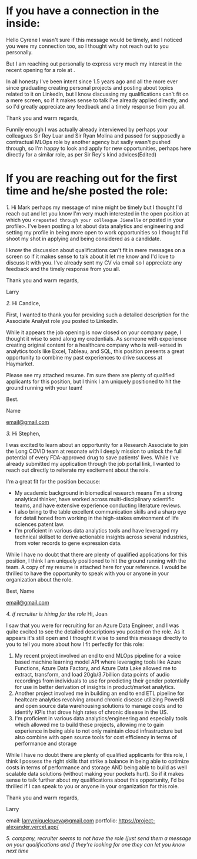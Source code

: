 # If you have a connection in the inside:
Hello Cyrene I wasn't sure if this message would be timely, and I noticed you were my connection too, so I thought why not reach out to you personally.

But I am reaching out personally to express very much my interest in the recent opening for a <roles> role at <company>. 

In all honesty I've been intent since 1.5 years ago and all the more ever since graduating creating personal projects and posting about topics related to it on LinkedIn, but I know discussing my qualifications can't fit on a mere screen, so if it makes sense to talk I've already applied directly, and so I'd greatly appreciate any feedback and a timely response from you all.

Thank you and warm regards, 

Funnily enough I was actually already interviewed by perhaps your colleagues Sir Rey Luar and Sir Ryan Molina and passed for supposedly a contractual MLOps role by another agency but sadly wasn't pushed through, so I'm happy to look and apply for new opportunities, perhaps here directly for a similar role, as per Sir Rey's kind advices(Edited)

# If you are reaching out for the first time and he/she posted the role:
*1.*
Hi Mark perhaps my message of mine might be timely but I thought I'd reach out and let you know I'm very much interested in the open <role> position at <company> which you <`reposted through your colleague Jienelle` or posted in your profile>. I've been posting a lot about data analytics and engineering and setting my profile in being more open to work opportunities so I thought I'd shoot my shot in applying and being considered as a candidate.

I know the discussion about qualifications can't fit in mere messages on a screen so if it makes sense to talk about it let me know and I'd love to discuss it with you. I've already sent <you or Jienelle> my CV via email so I appreciate any feedback and the timely response from you all. 

Thank you and warm regards, 

Larry

*2.*
Hi Candice,

First, I wanted to thank you for providing such a detailed description for the Associate Analyst role you posted to LinkedIn.

While it appears the job opening is now closed on your company page, I thought it wise to send along my credentials. As someone with experience creating original content for a healthcare company who is well-versed in analytics tools like Excel, Tableau, and SQL, this position presents a great opportunity to combine my past experiences to drive success at Haymarket.

Please see my attached resume. I'm sure there are plenty of qualified applicants for this position, but I think I am uniquely positioned to hit the ground running with your team!

Best.

Name

email@gmail.com


*3.*
Hi Stephen,

I was excited to learn about an opportunity for a Research Associate to join the Long COVID team at resonate with I deeply mission to unlock the full potential of every FDA-approved drug to save patients' lives. While I've already submitted my application through the job portal link, I wanted to reach out directly to reiterate my excitement about the role.

I'm a great fit for the position because:
- My academic background in biomedical research means I'm a strong analytical thinker, have worked across multi-disciplinary scientific teams, and have extensive experience conducting literature reviews.
- I also bring to the table excellent communication skills and a sharp eye for detail honed from working in the high-stakes environment of life sciences patent law.
- I'm proficient in various data analytics tools and have leveraged my technical skillset to derive actionable insights across several industries, from voter records to gene expression data.

While I have no doubt that there are plenty of qualified applications for this position, I think I am uniquely positioned to hit the ground running with the team. A copy of my resume is attached here for your reference. I would be thrilled to have the opportunity to speak with you or anyone in your organization about the role.

Best, Name

email@gmail.com

*4. if recruiter is hiring for the role* 
Hi, Joan

I saw that you were for recruiting for an Azure Data Engineer, and I was quite excited to see the detailed descriptions you posted on the role. As it appears it's still open and I thought it wise to send this message directly to you to tell you more about how I fit perfectly for this role:

1. My recent project involved an end to end MLOps pipeline for a voice based machine learning model API where leveraging tools like Azure Functions, Azure Data Factory, and Azure Data Lake allowed me to extract, transform, and load 20gb/3.7billion data points of audio recordings from individuals to use for predicting their gender potentially for use in better derivation of insights in product/market analytics.
2. Another project involved me in building an end to end ETL pipeline for healtcare analytics revolving around chronic disease utilizing PowerBI and open source data warehousing solutions to manage costs and to identify KPIs that drove high rates of chronic disease in the US.
3. I'm proficient in various data analytics/engineering and especially tools which allowed me to build these projects, allowing me to gain experience in being able to not only maintain cloud infrastructure but also combine with open source tools for cost efficiency in terms of performance and storage 

While I have no doubt there are plenty of qualified applicants for this role, I think I possess the right skills that strike a balance in being able to optimize costs in terms of performance and storage AND being able to build as well scalable data solutions (without making your pockets hurt). So if it makes sense to talk further about my qualifications about this opportunity, I'd be thrilled if I can speak to you or anyone in your organization for this role.

Thank you and warm regards,

Larry

email: larrymiguelcueva@gmail.com
portfolio: https://project-alexander.vercel.app/

*5. company, recruiter seems to not have the role (just send them a message on your qualifications and if they're looking for one they can let you know next time* 